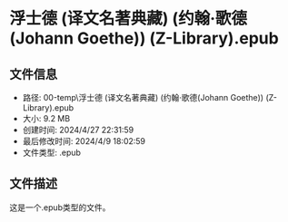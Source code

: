 ﻿# 浮士德 (译文名著典藏) (约翰·歌德(Johann Goethe)) (Z-Library).epub

## 文件信息
- 路径: 00-temp\浮士德 (译文名著典藏) (约翰·歌德(Johann Goethe)) (Z-Library).epub
- 大小: 9.2 MB
- 创建时间: 2024/4/27 22:31:59
- 最后修改时间: 2024/4/9 18:02:59
- 文件类型: .epub

## 文件描述
这是一个.epub类型的文件。

